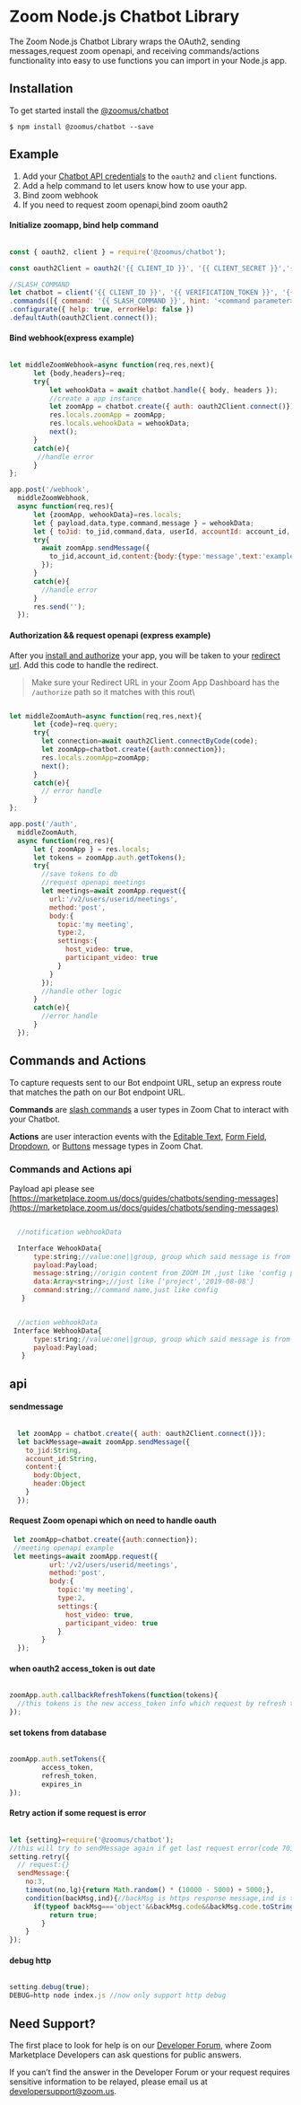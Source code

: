 # Zoom Node.js Chatbot Library

The Zoom Node.js Chatbot Library wraps the OAuth2, sending messages,request zoom openapi, and receiving commands/actions functionality into easy to use functions you can import in your Node.js app.

## Installation

To get started install the [@zoomus/chatbot](https://www.npmjs.com/package/@zoomus/chatbot) 

`$ npm install @zoomus/chatbot --save`


## Example

1. Add your [Chatbot API credentials](https://marketplace.zoom.us/docs/guides/getting-started/app-types/create-chatbot-app) to the `oauth2` and `client` functions.
2. Add a help command to let users know how to use your app.
3. Bind zoom webhook
4. If you need to request zoom openapi,bind zoom oauth2


#### Initialize zoomapp, bind help command

```javascript

const { oauth2, client } = require('@zoomus/chatbot');

const oauth2Client = oauth2('{{ CLIENT_ID }}', '{{ CLIENT_SECRET }}','{{REDIRECT_URI}}');

//SLASH_COMMAND 
let chatbot = client('{{ CLIENT_ID }}', '{{ VERIFICATION_TOKEN }}', '{{ BOT_JID }}')
.commands([{ command: '{{ SLASH_COMMAND }}', hint: '<command parameter>', description: 'This is what my chatbot does' }])
.configurate({ help: true, errorHelp: false })
.defaultAuth(oauth2Client.connect());

```

#### Bind webhook(express example)


```javascript

let middleZoomWebhook=async function(req,res,next){
      let {body,headers}=req;
      try{
          let wehookData = await chatbot.handle({ body, headers });
          //create a app instance
          let zoomApp = chatbot.create({ auth: oauth2Client.connect()});
          res.locals.zoomApp = zoomApp;
          res.locals.wehookData = wehookData;
          next();
      }
      catch(e){
       //handle error
      }
};

app.post('/webhook',
  middleZoomWebhook,
  async function(req,res){
      let {zoomApp, wehookData}=res.locals;
      let { payload,data,type,command,message } = wehookData;
      let { toJid: to_jid,command,data, userId, accountId: account_id, channelName,name } = payload;
      try{
        await zoomApp.sendMessage({
          to_jid,account_id,content:{body:{type:'message',text:'example body'},header:{text:'example header'}}
        });
      }
      catch(e){
        //handle error
      }
      res.send('');
  });

```


#### Authorization && request openapi (express example)

After you [install and authorize](https://marketplace.zoom.us/docs/guides/getting-started/app-types/create-chatbot-app#local-testing) your app, you will be taken to your [redirect url](https://marketplace.zoom.us/docs/guides/getting-started/app-types/create-chatbot-app#credentials). Add this code to handle the redirect.

> Make sure your Redirect URL in your Zoom App Dashboard has the `/authorize` path so it matches with this rout\

```javascript

let middleZoomAuth=async function(req,res,next){
      let {code}=req.query;
      try{
        let connection=await oauth2Client.connectByCode(code);
        let zoomApp=chatbot.create({auth:connection});
        res.locals.zoomApp=zoomApp;
        next();
      }
      catch(e){
        // error handle
      }
};

app.post('/auth',
  middleZoomAuth,
  async function(req,res){
      let { zoomApp } = res.locals;
      let tokens = zoomApp.auth.getTokens();
      try{
        //save tokens to db
        //request openapi meetings
        let meetings=await zoomApp.request({
          url:'/v2/users/userid/meetings',
          method:'post',
          body:{
            topic:'my meeting',
            type:2,
            settings:{
              host_video: true,
              participant_video: true
            }
          }
        });
        //handle other logic
      }
      catch(e){
        //error handle
      }
  });

```


## Commands and Actions

To capture requests sent to our Bot endpoint URL, setup an express route that matches the path on our Bot endpoint URL.

**Commands** are [slash commands](https://marketplace.zoom.us/docs/guides/chatbots/sending-messages#receive) a user types in Zoom Chat to interact with your Chatbot.

**Actions** are user interaction events with the [Editable Text](https://marketplace.zoom.us/docs/guides/chatbots/customizing-messages/message-with-editable-text), [Form Field](https://marketplace.zoom.us/docs/guides/chatbots/customizing-messages/message-with-form-field), [Dropdown](https://marketplace.zoom.us/docs/guides/chatbots/customizing-messages/message-with-dropdown), or [Buttons](https://marketplace.zoom.us/docs/guides/chatbots/customizing-messages/message-with-buttons) message types in Zoom Chat.



### Commands and Actions api

Payload api please see [https://marketplace.zoom.us/docs/guides/chatbots/sending-messages](https://marketplace.zoom.us/docs/guides/chatbots/sending-messages)

```javascript

  //notification webhookData

  Interface WehookData{
      type:string;//value:one||group, group which said message is from Zoom IM Channel,one which said message is from your app chat
      payload:Payload;
      message:string;//origin content from ZOOM IM ,just like 'config project 2019-08-08'
      data:Array<string>;//just like ['project','2019-08-08']
      command:string;//command name,just like config
   }


  //action webhookData
 Interface WebhookData{
      type:string;//value:one||group, group which said message is from Zoom IM Channel,one which said message is from your app chat
      payload:Payload;
   }

```


## api


#### sendmessage

```javascript

  let zoomApp = chatbot.create({ auth: oauth2Client.connect()});
  let backMessage=await zoomApp.sendMessage({
    to_jid:String,
    account_id:String,
    content:{
      body:Object,
      header:Object
    }
  });

```


#### Request Zoom openapi which on need to handle oauth

```javascript
 let zoomApp=chatbot.create({auth:connection});
 //meeting openapi example
 let meetings=await zoomApp.request({
          url:'/v2/users/userid/meetings',
          method:'post',
          body:{
            topic:'my meeting',
            type:2,
            settings:{
              host_video: true,
              participant_video: true
            }
        }
  });

```

#### when oauth2 access_token is out date

```javascript

zoomApp.auth.callbackRefreshTokens(function(tokens){
  //this tokens is the new access_token info which request by refresh token
});

```

#### set tokens from database

```javascript

zoomApp.auth.setTokens({
        access_token,
        refresh_token,
        expires_in
});

```

#### Retry action if some request is error

```javascript

let {setting}=require('@zoomus/chatbot');
//this will try to sendMessage again if get last request error(code 7010)
setting.retry({
  // request:{}
  sendMessage:{
    no:3,
    timeout(no,lg){return Math.random() * (10000 - 5000) + 5000;},
    condition(backMsg,ind){//backMsg is https response message,ind is the retry no
      if(typeof backMsg==='object'&&backMsg.code&&backMsg.code.toString()==='7010'){
          return true;
        }
    }
});

```

#### debug http

```javascript

setting.debug(true);
DEBUG=http node index.js //now only support http debug

```



## Need Support?
The first place to look for help is on our [Developer Forum](https://devforum.zoom.us/), where Zoom Marketplace Developers can ask questions for public answers.

If you can’t find the answer in the Developer Forum or your request requires sensitive information to be relayed, please email us at developersupport@zoom.us.
